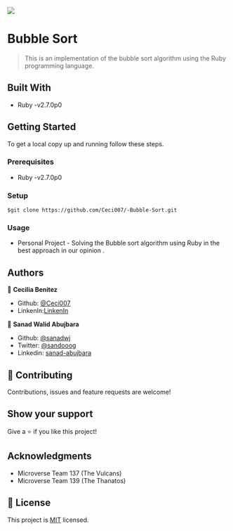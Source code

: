 ![](https://img.shields.io/badge/Microverse-blueviolet)

# Bubble Sort

> This is an implementation of the bubble sort algorithm using the Ruby programming language.


## Built With

- Ruby -v2.7.0p0


## Getting Started

To get a local copy up and running follow these steps.

### Prerequisites

- Ruby -v2.7.0p0


### Setup

`$git clone https://github.com/Ceci007/-Bubble-Sort.git`


### Usage

- Personal Project - Solving the Bubble sort algorithm using Ruby in the best approach in our opinion . 

## Authors

👤 **Cecilia Benitez**

- Github: [@Ceci007](https://github.com/Ceci007)
- LinkenIn:[LinkenIn](https://www.linkedin.com/in/cecilia-ben%C3%ADtez-casaccia-498669185/) 

👤 **Sanad Walid Abujbara**

- Github: [@sanadwj](https://github.com/githubhandle)
- Twitter: [@sandooog](https://twitter.com/sandooog)
- Linkedin: [sanad-abujbara](https://linkedin.com/in/sanad-abujbara)

## 🤝 Contributing

Contributions, issues and feature requests are welcome!


## Show your support

Give a ⭐️ if you like this project!

## Acknowledgments

- Microverse Team 137 (The Vulcans)
- Microverse Team 139 (The Thanatos)

## 📝 License

This project is [MIT](lic.url) licensed.